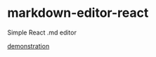 # markdown-editor-react
Simple React .md editor

[demonstration](https://danilpidhainyi.github.io/markdown_editor/)

